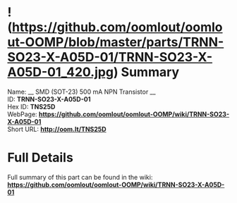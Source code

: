 
!(https://github.com/oomlout/oomlout-OOMP/blob/master/parts/TRNN-SO23-X-A05D-01/TRNN-SO23-X-A05D-01_420.jpg)
Summary
=================
  
Name: __ SMD (SOT-23) 500 mA NPN Transistor __    
ID: __TRNN-SO23-X-A05D-01__   
Hex ID: __TNS25D__   
WebPage: __https://github.com/oomlout/oomlout-OOMP/wiki/TRNN-SO23-X-A05D-01__   
Short URL: __http://oom.lt/TNS25D__   

Full Details
==========================
Full summary of this part can be found in the wiki:   
__https://github.com/oomlout/oomlout-OOMP/wiki/TRNN-SO23-X-A05D-01__    

